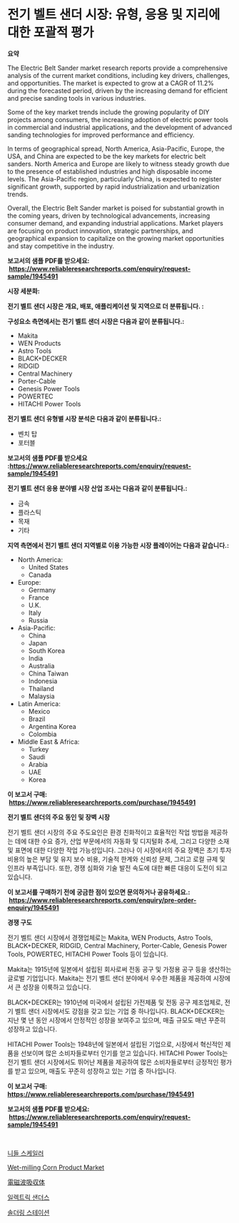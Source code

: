 <p><h1>전기 벨트 샌더 시장: 유형, 응용 및 지리에 대한 포괄적 평가</h1></p><p><strong>요약</strong></p>
<p><p>The Electric Belt Sander market research reports provide a comprehensive analysis of the current market conditions, including key drivers, challenges, and opportunities. The market is expected to grow at a CAGR of 11.2% during the forecasted period, driven by the increasing demand for efficient and precise sanding tools in various industries.</p><p>Some of the key market trends include the growing popularity of DIY projects among consumers, the increasing adoption of electric power tools in commercial and industrial applications, and the development of advanced sanding technologies for improved performance and efficiency.</p><p>In terms of geographical spread, North America, Asia-Pacific, Europe, the USA, and China are expected to be the key markets for electric belt sanders. North America and Europe are likely to witness steady growth due to the presence of established industries and high disposable income levels. The Asia-Pacific region, particularly China, is expected to register significant growth, supported by rapid industrialization and urbanization trends.</p><p>Overall, the Electric Belt Sander market is poised for substantial growth in the coming years, driven by technological advancements, increasing consumer demand, and expanding industrial applications. Market players are focusing on product innovation, strategic partnerships, and geographical expansion to capitalize on the growing market opportunities and stay competitive in the industry.</p></p>
<p><strong>보고서의 샘플 PDF를 받으세요: &nbsp;<a href="https://www.reliableresearchreports.com/enquiry/request-sample/1945491">https://www.reliableresearchreports.com/enquiry/request-sample/1945491</a></strong></p>
<p><strong>시장 세분화:</strong></p>
<p><strong> 전기 벨트 샌더 시장은 개요, 배포, 애플리케이션 및 지역으로 더 분류됩니다. :</strong></p>
<p><strong>구성요소 측면에서는 전기 벨트 샌더 시장은 다음과 같이 분류됩니다.:</strong></p>
<p><ul><li>Makita</li><li>WEN Products</li><li>Astro Tools</li><li>BLACK+DECKER</li><li>RIDGID</li><li>Central Machinery</li><li>Porter-Cable</li><li>Genesis Power Tools</li><li>POWERTEC</li><li>HITACHI Power Tools</li></ul></p>
<p><strong> 전기 벨트 샌더 유형별 시장 분석은 다음과 같이 분류됩니다.:</strong></p>
<p><ul><li>벤치 탑</li><li>포터블</li></ul></p>
<p><strong>보고서의 샘플 PDF를 받으세요 :<a href="https://www.reliableresearchreports.com/enquiry/request-sample/1945491">https://www.reliableresearchreports.com/enquiry/request-sample/1945491</a></strong></p>
<p><strong> 전기 벨트 샌더 응용 분야별 시장 산업 조사는 다음과 같이 분류됩니다.:</strong></p>
<p><ul><li>금속</li><li>플라스틱</li><li>목재</li><li>기타</li></ul></p>
<p><strong>지역 측면에서 전기 벨트 샌더 지역별로 이용 가능한 시장 플레이어는 다음과 같습니다.:</strong></p>
<p><ul>
    <li>
        North America:
        <ul>
            <li>United States</li>
            <li>Canada</li>
        </ul>
    </li>
    <li>
        Europe:
        <ul>
            <li>Germany</li>
            <li>France</li>
            <li>U.K.</li>
            <li>Italy</li>
            <li>Russia</li>
        </ul>
    </li>
    <li>
        Asia-Pacific:
        <ul>
            <li>China</li>
            <li>Japan</li>
            <li>South Korea</li>
            <li>India</li>
            <li>Australia</li>
            <li>China Taiwan</li>
            <li>Indonesia</li>
            <li>Thailand</li>
            <li>Malaysia</li>
        </ul>
    </li>
    <li>
        Latin America:
        <ul>
            <li>Mexico</li>
            <li>Brazil</li>
            <li>Argentina Korea</li>
            <li>Colombia</li>
        </ul>
    </li>
    <li>
        Middle East & Africa:
        <ul>
            <li>Turkey</li>
            <li>Saudi</li>
            <li>Arabia</li>
            <li>UAE</li>
            <li>Korea</li>
        </ul>
    </li>
    </ul></p>
<p><strong>이 보고서 구매: &nbsp;<a href="https://www.reliableresearchreports.com/purchase/1945491">https://www.reliableresearchreports.com/purchase/1945491</a></strong></p>
<p><strong>전기 벨트 샌더의 주요 동인 및 장벽 시장</strong></p>
<p><p>전기 벨트 샌더 시장의 주요 주도요인은 환경 친화적이고 효율적인 작업 방법을 제공하는 데에 대한 수요 증가, 산업 부문에서의 자동화 및 디지털화 추세, 그리고 다양한 소재 및 표면에 대한 다양한 작업 가능성입니다. 그러나 이 시장에서의 주요 장벽은 초기 투자 비용의 높은 부담 및 유지 보수 비용, 기술적 한계와 신뢰성 문제, 그리고 로컬 규제 및 인프라 부족입니다. 또한, 경쟁 심화와 기술 발전 속도에 대한 빠른 대응이 도전이 되고 있습니다.</p></p>
<p><strong>이 보고서를 구매하기 전에 궁금한 점이 있으면 문의하거나 공유하세요.: &nbsp;<a href="https://www.reliableresearchreports.com/enquiry/pre-order-enquiry/1945491">https://www.reliableresearchreports.com/enquiry/pre-order-enquiry/1945491</a></strong></p>
<p><strong>경쟁 구도</strong></p>
<p><p>전기 벨트 샌더 시장에서 경쟁업체로는 Makita, WEN Products, Astro Tools, BLACK+DECKER, RIDGID, Central Machinery, Porter-Cable, Genesis Power Tools, POWERTEC, HITACHI Power Tools 등이 있습니다. </p><p>Makita는 1915년에 일본에서 설립된 회사로써 전동 공구 및 가정용 공구 등을 생산하는 글로벌 기업입니다. Makita는 전기 벨트 샌더 분야에서 우수한 제품을 제공하여 시장에서 큰 성장을 이룩하고 있습니다. </p><p>BLACK+DECKER는 1910년에 미국에서 설립된 가전제품 및 전동 공구 제조업체로, 전기 벨트 샌더 시장에서도 강점을 갖고 있는 기업 중 하나입니다. BLACK+DECKER는 지난 몇 년 동안 시장에서 안정적인 성장을 보여주고 있으며, 매출 규모도 매년 꾸준히 성장하고 있습니다.</p><p>HITACHI Power Tools는 1948년에 일본에서 설립된 기업으로, 시장에서 혁신적인 제품을 선보이며 많은 소비자들로부터 인기를 얻고 있습니다. HITACHI Power Tools는 전기 벨트 샌더 시장에서도 뛰어난 제품을 제공하여 많은 소비자들로부터 긍정적인 평가를 받고 있으며, 매출도 꾸준히 성장하고 있는 기업 중 하나입니다.</p></p>
<p><strong>이 보고서 구매: &nbsp; <a href="https://www.reliableresearchreports.com/purchase/1945491">https://www.reliableresearchreports.com/purchase/1945491</a></strong></p>
<p><strong>보고서의 샘플 PDF를 받으세요: &nbsp;<a href="https://www.reliableresearchreports.com/enquiry/request-sample/1945491">https://www.reliableresearchreports.com/enquiry/request-sample/1945491</a></strong><strong></strong></p>
<p>&nbsp;</p>
<p><p><a href="https://github.com/vs2869dizt0/Market-Research-Report-List-1/blob/main/15622148156.md">니들 스케일러</a></p><p><a href="https://issuu.com/reportprime-2/docs/wet-milling-corn-product-market-size-2030.pptx">Wet-milling Corn Product Market</a></p><p><a href="https://github.com/pepo3k/Market-Research-Report-List-1/blob/main/26427108886.md">電磁波吸収体</a></p><p><a href="https://github.com/Howaoole34545/Market-Research-Report-List-1/blob/main/11282188157.md">일렉트릭 샌더스</a></p><p><a href="https://medium.com/@emmettsaynford43546/%EB%82%A9%EB%95%9C-%EC%8B%9C%EC%9E%A5%EC%9D%80-%EC%8B%9C%EC%9E%A5-%EC%A0%90%EC%9C%A0%EC%9C%A8-%EC%8B%9C%EC%9E%A5-%ED%8A%B8%EB%A0%8C%EB%93%9C-%EB%B0%8F-%EC%8B%9C%EC%9E%A5-%EC%84%B1%EC%9E%A5%EC%97%90-%EB%8C%80%ED%95%9C-%EC%A0%95%EB%B3%B4%EB%A5%BC-%EC%A0%9C%EA%B3%B5%ED%95%A9%EB%8B%88%EB%8B%A4-937009d9f801">솔더링 스테이션</a></p></p>